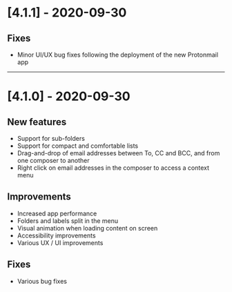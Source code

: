 # [4.1.1] - 2020-09-30
## Fixes
- Minor UI/UX bug fixes following the deployment of the new Protonmail app

---

# [4.1.0] - 2020-09-30
## New features
- Support for sub-folders
- Support for compact and comfortable lists
- Drag-and-drop of email addresses between To, CC and BCC, and from one composer to another
- Right click on email addresses in the composer to access a context menu

## Improvements
- Increased app performance
- Folders and labels split in the menu
- Visual animation when loading content on screen
- Accessibility improvements
- Various UX / UI improvements

## Fixes
- Various bug fixes
